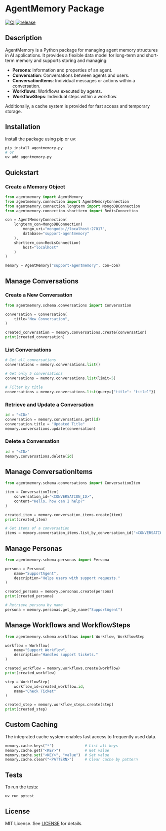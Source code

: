 # AgentMemory Package

[![CI](https://github.com/enricogoerlitz/agentmemory-py/actions/workflows/ci.yml/badge.svg)](https://github.com/enricogoerlitz/agentmemory-py/actions/workflows/ci.yml)
[![release](https://github.com/enricogoerlitz/agentmemory-py/actions/workflows/release.yml/badge.svg)](https://github.com/enricogoerlitz/agentmemory-py/actions/workflows/release.yml)

## Description

AgentMemory is a Python package for managing agent memory structures in AI applications. It provides a flexible data model for long-term and short-term memory and supports storing and managing:

- **Persona**: Information and properties of an agent.
- **Conversation**: Conversations between agents and users.
- **ConversationItems**: Individual messages or actions within a conversation.
- **Workflows**: Workflows executed by agents.
- **WorkflowSteps**: Individual steps within a workflow.

Additionally, a cache system is provided for fast access and temporary storage.

## Installation

Install the package using pip or uv:

```bash
pip install agentmemory-py
# or
uv add agentmemory-py
```

## Quickstart

### Create a Memory Object

```python
from agentmemory import AgentMemory
from agentmemory.connection import AgentMemoryConnection
from agentmemory.connection.longterm import MongoDBConnection
from agentmemory.connection.shortterm import RedisConnection

con = AgentMemoryConnection(
    longterm_con=MongoDBConnection(
        mongo_uri="mongodb://localhost:27017",
        database="support-agentmemory"
    ),
    shortterm_con=RedisConnection(
        host="localhost"
    )
)

memory = AgentMemory("support-agentmemory", con=con)
```


## Manage Conversations

### Create a New Conversation

```python
from agentmemory.schema.conversations import Conversation

conversation = Conversation(
    title="New Conversation",
)

created_conversation = memory.conversations.create(conversation)
print(created_conversation)
```

### List Conversations

```python
# Get all conversations
conversations = memory.conversations.list()

# Get only 5 conversations
conversations = memory.conversations.list(limit=5)

# Filter by title
conversations = memory.conversations.list(query={"title": "title1"})
```

### Retrieve and Update a Conversation

```python
id = "<ID>"
conversation = memory.conversations.get(id)
conversation.title = "Updated Title"
memory.conversations.update(conversation)
```

### Delete a Conversation

```python
id = "<ID>"
memory.conversations.delete(id)
```


## Manage ConversationItems

```python
from agentmemory.schema.conversations import ConversationItem

item = ConversationItem(
    conversation_id="<CONVERSATION_ID>",
    content="Hello, how can I help?"
)

created_item = memory.conversation_items.create(item)
print(created_item)

# Get items of a conversation
items = memory.conversation_items.list_by_conversation_id("<CONVERSATION_ID>")
```


## Manage Personas

```python
from agentmemory.schema.personas import Persona

persona = Persona(
    name="SupportAgent",
    description="Helps users with support requests."
)

created_persona = memory.personas.create(persona)
print(created_persona)

# Retrieve persona by name
persona = memory.personas.get_by_name("SupportAgent")
```


## Manage Workflows and WorkflowSteps

```python
from agentmemory.schema.workflows import Workflow, WorkflowStep

workflow = Workflow(
    name="Support Workflow",
    description="Handles support tickets."
)

created_workflow = memory.workflows.create(workflow)
print(created_workflow)

step = WorkflowStep(
    workflow_id=created_workflow.id,
    name="Check Ticket"
)

created_step = memory.workflow_steps.create(step)
print(created_step)
```


## Custom Caching

The integrated cache system enables fast access to frequently used data.

```python
memory.cache.keys("*")              # List all keys
memory.cache.get("<KEY>")           # Get value
memory.cache.set("<KEY>", "value")  # Set value
memory.cache.clear("<PATTERN>")     # Clear cache by pattern
```

## Tests

To run the tests:

```bash
uv run pytest
```

## License

MIT License. See [LICENSE](LICENSE) for details.
